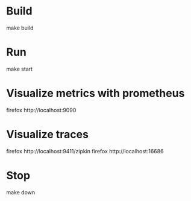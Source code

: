 # Build
make build

# Run
make start

# Visualize metrics with prometheus
firefox http://localhost:9090

# Visualize traces
firefox http://localhost:9411/zipkin
firefox http://localhost:16686

# Stop
make down
